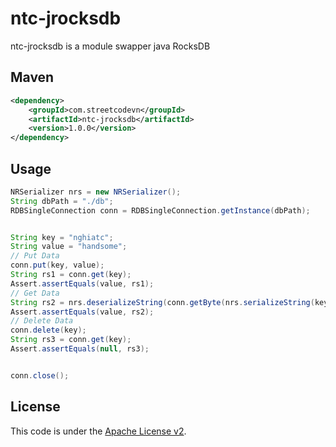 # ntc-jrocksdb
ntc-jrocksdb is a module swapper java RocksDB

## Maven
```Xml
<dependency>
    <groupId>com.streetcodevn</groupId>
    <artifactId>ntc-jrocksdb</artifactId>
    <version>1.0.0</version>
</dependency>
```

## Usage
```java
NRSerializer nrs = new NRSerializer();
String dbPath = "./db";
RDBSingleConnection conn = RDBSingleConnection.getInstance(dbPath);


String key = "nghiatc";
String value = "handsome";
// Put Data
conn.put(key, value);
String rs1 = conn.get(key);
Assert.assertEquals(value, rs1);
// Get Data
String rs2 = nrs.deserializeString(conn.getByte(nrs.serializeString(key)));
Assert.assertEquals(value, rs2);
// Delete Data
conn.delete(key);
String rs3 = conn.get(key);
Assert.assertEquals(null, rs3);


conn.close();
```

## License
This code is under the [Apache License v2](https://www.apache.org/licenses/LICENSE-2.0).  
